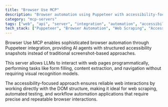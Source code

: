 ```yaml
---
title: "Browser Use MCP"
description: "Browser automation using Puppeteer with accessibility-focused web interactions"
category: "mcp-servers"
tags: ["web", "api", "server", "integration", "automation", "accessibility", "AI agents", "LLMs"]
tech_stack: ["Puppeteer", "Browser Automation", "Web Scraping", "Accessibility", "DOM Manipulation", "AI Integration"]
---
```


Browser Use MCP enables sophisticated browser automation through Puppeteer integration, providing AI agents with structured accessibility snapshots instead of traditional screenshot-based approaches. 

This server allows LLMs to interact with web pages programmatically, performing tasks like form filling, content extraction, and navigation without requiring visual recognition models. 

The accessibility-focused approach ensures reliable web interactions by working directly with the DOM structure, making it ideal for web scraping, automated testing, and workflow automation applications that require precise and repeatable browser interactions.